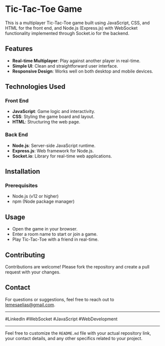
# Tic-Tac-Toe Game

This is a multiplayer Tic-Tac-Toe game built using JavaScript, CSS, and HTML for the front end, and Node.js (Express.js) with WebSocket functionality implemented through Socket.io for the backend.

## Features

- **Real-time Multiplayer**: Play against another player in real-time.
- **Simple UI**: Clean and straightforward user interface.
- **Responsive Design**: Works well on both desktop and mobile devices.

## Technologies Used

### Front End
- **JavaScript**: Game logic and interactivity.
- **CSS**: Styling the game board and layout.
- **HTML**: Structuring the web page.

### Back End
- **Node.js**: Server-side JavaScript runtime.
- **Express.js**: Web framework for Node.js.
- **Socket.io**: Library for real-time web applications.

## Installation

### Prerequisites
- Node.js (v12 or higher)
- npm (Node package manager)


## Usage

- Open the game in your browser.
- Enter a room name to start or join a game.
- Play Tic-Tac-Toe with a friend in real-time.


## Contributing

Contributions are welcome! Please fork the repository and create a pull request with your changes.

## Contact

For questions or suggestions, feel free to reach out to lemesaelias@gmail.com.

---

#LinkedIn #WebSocket #JavaScript #WebDevelopment

---

Feel free to customize the `README.md` file with your actual repository link, your contact details, and any other specifics related to your project.
